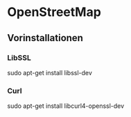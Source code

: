# OpenStreetMap
## Vorinstallationen
### LibSSL
sudo apt-get install libssl-dev
### Curl
sudo apt-get install libcurl4-openssl-dev

